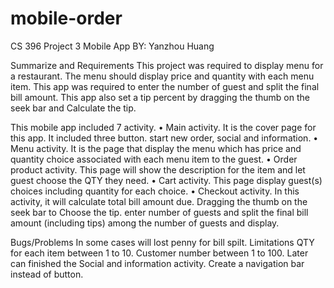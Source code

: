 # mobile-order

CS 396 Project 3
Mobile App
BY: Yanzhou Huang

Summarize and Requirements
This project was required to display menu for a restaurant. The menu should display price and quantity with each menu item. This app was required to enter the number of guest and split the final bill amount. This app also set a tip percent by dragging the thumb on the seek bar and Calculate the tip.


This mobile app included 7 activity.
	•	Main activity.
It is the cover page for this app. It included three button. start new order, social and information.
	•	Menu activity.
It is the page that display the menu which has price and
quantity choice associated with each menu item to the guest.
	•	Order product activity.
This page will show the description for the item and let guest choose the QTY they need.
	•	Cart activity.
This page display guest(s) choices including quantity for each choice.
	•	Checkout activity.
In this activity, it will calculate total bill amount due. Dragging the thumb on the seek bar to Choose the tip. enter number of guests and split the final bill amount (including tips) among the number of guests and display.


Bugs/Problems
In some cases will lost penny for bill spilt.
Limitations
QTY for each item between 1 to 10. Customer number between 1 to 100.
Later can finished the Social and information activity.
Create a navigation bar instead of button.



